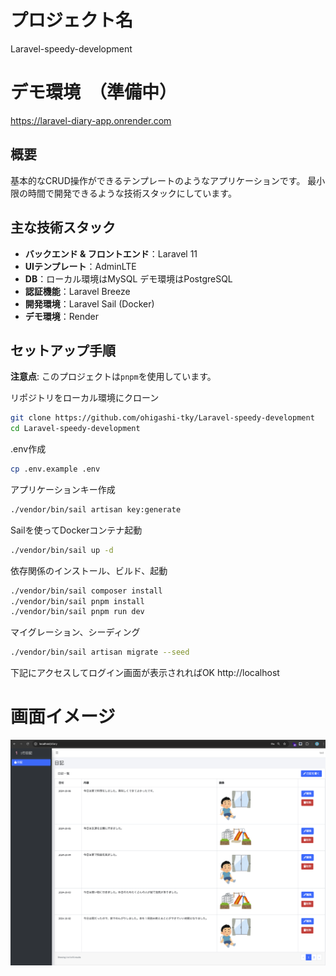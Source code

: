 # プロジェクト名
Laravel-speedy-development

# デモ環境　（準備中）
https://laravel-diary-app.onrender.com

## 概要
基本的なCRUD操作ができるテンプレートのようなアプリケーションです。
最小限の時間で開発できるような技術スタックにしています。

## 主な技術スタック
- **バックエンド & フロントエンド**：Laravel 11
- **UIテンプレート**：AdminLTE
- **DB**：ローカル環境はMySQL デモ環境はPostgreSQL
- **認証機能**：Laravel Breeze
- **開発環境**：Laravel Sail (Docker)
- **デモ環境**：Render

## セットアップ手順
**注意点**: このプロジェクトは`pnpm`を使用しています。

リポジトリをローカル環境にクローン
```bash
git clone https://github.com/ohigashi-tky/Laravel-speedy-development
cd Laravel-speedy-development
```

.env作成
```bash
cp .env.example .env
```

アプリケーションキー作成
```bash
./vendor/bin/sail artisan key:generate
```

Sailを使ってDockerコンテナ起動
```bash
./vendor/bin/sail up -d
```

依存関係のインストール、ビルド、起動
```bash
./vendor/bin/sail composer install
./vendor/bin/sail pnpm install
./vendor/bin/sail pnpm run dev
```

マイグレーション、シーディング
```bash
./vendor/bin/sail artisan migrate --seed
```

下記にアクセスしてログイン画面が表示されればOK
http://localhost

# 画面イメージ
![alt text](image.png)